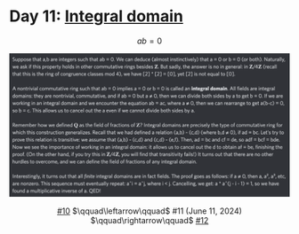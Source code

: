 # Day 11: [Integral domain](https://en.wikipedia.org/wiki/Integral_domain)

$$ab=0$$

<picture><img alt="Day 11" src="0011.png"></picture>

<center><a href="0010.html">#10</a> $\qquad\leftarrow\qquad$ #11 (June 11, 2024) $\qquad\rightarrow\qquad$ <a href="0012.html">#12</a></center>